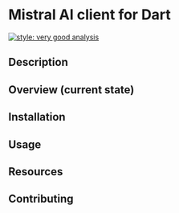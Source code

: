 # Mistral AI client for Dart

[![style: very good analysis](https://img.shields.io/badge/style-very_good_analysis-B22C89.svg)](https://pub.dev/packages/very_good_analysis)

## Description

## Overview (current state)

## Installation

## Usage

## Resources

## Contributing
